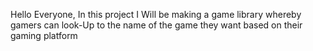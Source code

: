 Hello Everyone, In this project I Will be making  a game library whereby gamers can look-Up to the name of 
the game they want based on their gaming platform
 
 
